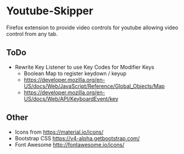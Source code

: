 # Youtube-Skipper

Firefox extension to  provide video controls for youtube allowing video control from any tab.


## ToDo

- Rewrite Key Listener to use Key Codes for Modifier Keys
    - Boolean Map to register keydown / keyup
    - https://developer.mozilla.org/en-US/docs/Web/JavaScript/Reference/Global_Objects/Map
    - https://developer.mozilla.org/en-US/docs/Web/API/KeyboardEvent/key 

## Other

- Icons from https://material.io/icons/
- Bootstrap CSS https://v4-alpha.getbootstrap.com/
- Font Awesome http://fontawesome.io/icons/
